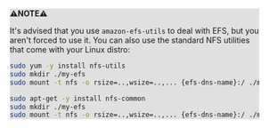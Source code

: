 <div style="margin:2em; background-color: #e0e0e0;">

<strong>⚠️NOTE️️️⚠️</strong>

It's advised that you use `amazon-efs-utils` to deal with EFS, but you aren't forced to use it. You can also use the standard NFS utilities that come with your Linux distro:

```sh
sudo yum -y install nfs-utils
sudo mkdir ./my-efs
sudo mount -t nfs -o rsize=..,wsize=..,... {efs-dns-name}:/ ./my-efs
```

```sh
sudo apt-get -y install nfs-common
sudo mkdir ./my-efs
sudo mount -t nfs -o rsize=..,wsize=..,... {efs-dns-name}:/ ./my-efs
```
</div>

